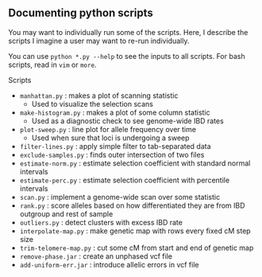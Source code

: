 ## Documenting python scripts

You may want to individually run some of the scripts. Here, I describe the scripts I imagine a user may want to re-run individually.

You can use `python *.py --help` to see the inputs to all scripts. For bash scripts, read in `vim` or `more`.

Scripts
- `manhattan.py` : makes a plot of scanning statistic
    - Used to visualize the selection scans
- `make-histogram.py` : makes a plot of some column statistic
    - Used as a diagnostic check to see genome-wide IBD rates
- `plot-sweep.py` : line plot for allele frequency over time
    - Used when sure that loci is undergoing a sweep
- `filter-lines.py` : apply simple filter to tab-separated data
- `exclude-samples.py` : finds outer intersection of two files
- `estimate-norm.py` : estimate selection coefficient with standard normal intervals
- `estimate-perc.py` : estimate selection coefficient with percentile intervals
- `scan.py` : implement a genome-wide scan over some statistic
- `rank.py` : score alleles based on how differentiated they are from IBD outgroup and rest of sample
- `outliers.py` : detect clusters with excess IBD rate
- `interpolate-map.py` : make genetic map with rows every fixed cM step size
- `trim-telomere-map.py` : cut some cM from start and end of genetic map
- `remove-phase.jar` : create an unphased vcf file
- `add-uniform-err.jar` : introduce allelic errors in vcf file





